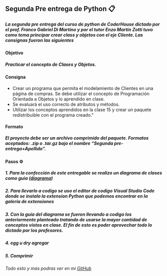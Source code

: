 ## Segunda Pre entrega de Python :clipboard:

##### La segunda pre entrega del curso de python de CoderHouse dictado por el prof. Franco Gabriel Di Martino y por el tutor Enzo Martin Zotti tuvo como tema principar crear class y objetos con el eje Cliente. Las consignas fueron las siguientes

#### Objetivo 
##### Practicar el concepto de Clases y Objetos.

#### Consigna

- Crear un programa que permita el modelamiento de Clientes en una página de compras. Se debe utilizar el concepto de Programación Orientada a Objetos y lo aprendido en clase.
- Se evaluará el uso correcto de atributos y métodos.
- Utilizar los conceptos aprendidos en la clase 15 y crear un paquete redistribuible con el programa creado."

#### Formato  

##### El proyecto debe ser un archivo comprimido del paquete. Formatos aceptados: .zip o .tar.gz bajo el nombre “Segunda pre-entrega+Apellido”.

#### Pasos :gear:

 ##### 1. Para la confección de este entregable se realizo un diagrama de clases como guia ([diagrama](https://drive.google.com/file/d/1JxXkR4UDlpRlgr2GgJE28bMgUQhCkTTj/view))

 ##### 2. Para llevarlo a codigo se uso el editor de codigo Visual Studio Code donde se instalo la extension Python que podemos encontrar en la galeria de extensiones

 ##### 3. Con la guia del diagrama se fueron llevando a codigo los anteriormente planteado tratando de usarse la mayor cantidad de conceptos vistos en clase. El fin de esto es poder aprovechar todo lo dictado por los profesores.

 ##### 4. egg u dry agregar 

 ##### 5. Comprimir

 ###### Todo esto y mas podras ver en mi [GitHub](https://github.com/Danisole/) 
